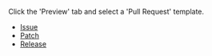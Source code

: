 Click the 'Preview' tab and select a 'Pull Request' template.

- [Issue](?expand=1&template=issue.md)
- [Patch](?expand=1&template=patch.md)
- [Release](?expand=1&template=release.md)